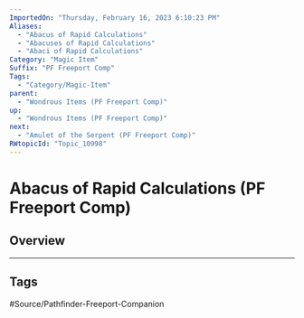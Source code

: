 ```yaml
---
ImportedOn: "Thursday, February 16, 2023 6:10:23 PM"
Aliases:
  - "Abacus of Rapid Calculations"
  - "Abacuses of Rapid Calculations"
  - "Abaci of Rapid Calculations"
Category: "Magic Item"
Suffix: "PF Freeport Comp"
Tags:
  - "Category/Magic-Item"
parent:
  - "Wondrous Items (PF Freeport Comp)"
up:
  - "Wondrous Items (PF Freeport Comp)"
next:
  - "Amulet of the Serpent (PF Freeport Comp)"
RWtopicId: "Topic_10998"
---
```

# Abacus of Rapid Calculations (PF Freeport Comp)
## Overview

---
## Tags
#Source/Pathfinder-Freeport-Companion

